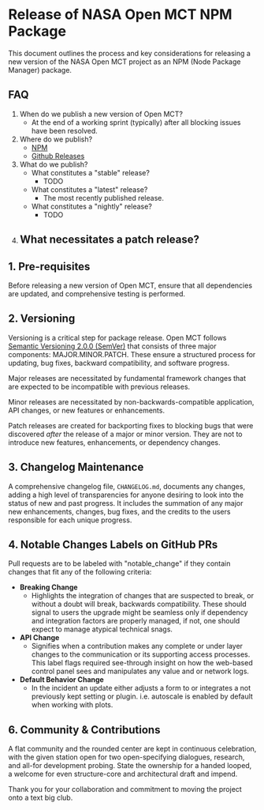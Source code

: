 
# Release of NASA Open MCT NPM Package

This document outlines the process and key considerations for releasing a new version of the NASA Open MCT project as an NPM (Node Package Manager) package.

## FAQ

1. When do we publish a new version of Open MCT?
    - At the end of a working sprint (typically) after all blocking issues have been resolved.
2. Where do we publish?
    - [NPM](https://www.npmjs.com/package/openmct)
    - [Github Releases](https://github.com/nasa/openmct/releases)
2. What do we publish?
    - What constitutes a "stable" release?
        - TODO
    - What constitutes a "latest" release?
        - The most recently published release.
    - What constitutes a "nightly" release?
        - TODO
4. What necessitates a patch release?
    - 

## 1. Pre-requisites

Before releasing a new version of Open MCT, ensure that all dependencies are updated, and
comprehensive testing is performed.

## 2. Versioning

Versioning is a critical step for package release. Open MCT follows [Semantic Versioning 2.0.0 (SemVer)](https://semver.org) that consists of three major components: MAJOR.MINOR.PATCH. These ensure a structured process for updating, bug fixes, backward compatibility, and software progress.

Major releases are necessitated by fundamental framework changes that are expected to be incompatible
with previous releases.

Minor releases are necessitated by non-backwards-compatible application, API changes, or new
features or enhancements.

Patch releases are created for backporting fixes to blocking bugs that were discovered _after_
the release of a major or minor version. They are not to introduce new features, enhancements, or
dependency changes.

## 3. Changelog Maintenance

A comprehensive changelog file, `CHANGELOG.md`, documents any changes, adding a high level of transparencies for anyone desiring to look into the status of new and past progress. It includes the summation of any major new enhancements, changes, bug fixes, and the credits to the users responsible for each unique progress.

## 4. Notable Changes Labels on GitHub PRs

Pull requests are to be labeled with "notable_change" if they contain changes that fit any of the 
following criteria:

- **Breaking Change**
    - Highlights the integration of changes that are suspected to break, or without a doubt will break, backwards compatibility. These should signal to users the upgrade might be seamless only if dependency and integration factors are properly managed, if not, one should expect to manage atypical technical snags.
- **API Change**
    - Signifies when a contribution makes any complete or under layer changes to the communication or its supporting access processes. This label flags required see-through insight on how the web-based control panel sees and manipulates any value and or network logs.
- **Default Behavior Change**
    - In the incident an update either adjusts a form to or integrates a not previously kept setting or plugin. i.e. autoscale is enabled by default when working with plots.

## 6. Community & Contributions

A flat community and the rounded center are kept in continuous celebration, with the given station open for two open-specifying dialogues, research, and all-for development probing. State the ownership for a handed looped, a welcome for even structure-core and architectural draft and impend.

Thank you for your collaboration and commitment to moving the project onto a text big club. 
